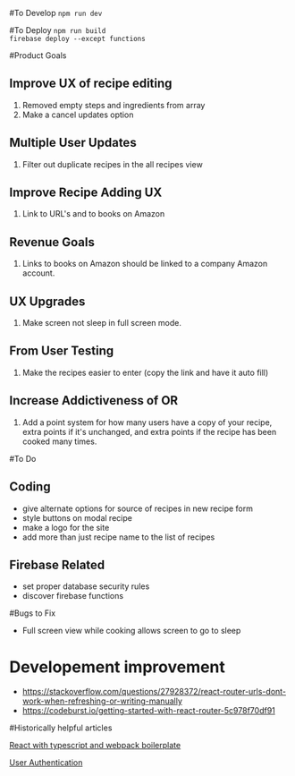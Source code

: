 #To Develop
`npm run dev`

#To Deploy
`npm run build`<br>
`firebase deploy --except functions`<br>

#Product Goals

## Improve UX of recipe editing
1. Removed empty steps and ingredients from array
2. Make a cancel updates option

## Multiple User Updates
1. Filter out duplicate recipes in the all recipes view

## Improve Recipe Adding UX
1. Link to URL's and to books on Amazon

## Revenue Goals
1. Links to books on Amazon should be linked to a company Amazon account.

## UX Upgrades
1. Make screen not sleep in full screen mode.

## From User Testing
1. Make the recipes easier to enter (copy the link and have it auto fill)

## Increase Addictiveness of OR
1. Add a point system for how many users have a copy of your recipe, extra points if it's unchanged, and extra points if the recipe has been cooked many times.

#To Do

## Coding
- give alternate options for source of recipes in new recipe form
- style buttons on modal recipe
- make a logo for the site
- add more than just recipe name to the list of recipes

## Firebase Related
- set proper database security rules
- discover firebase functions


#Bugs to Fix
- Full screen view while cooking allows screen to go to sleep

# Developement improvement
- https://stackoverflow.com/questions/27928372/react-router-urls-dont-work-when-refreshing-or-writing-manually
- https://codeburst.io/getting-started-with-react-router-5c978f70df91


#Historically helpful articles

[React with typescript and webpack boilerplate](https://hackernoon.com/react-with-typescript-and-webpack-654f93f34db6)

[User Authentication](https://css-tricks.com/firebase-react-part-2-user-authentication/)